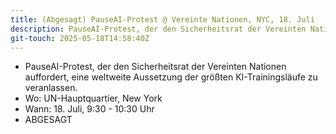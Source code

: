 ```yaml
---
title: (Abgesagt) PauseAI-Protest @ Vereinte Nationen, NYC, 18. Juli
description: PauseAI-Protest, der den Sicherheitsrat der Vereinten Nationen auffordert, eine weltweite Aussetzung der größten KI-Trainingsläufe zu veranlassen.
git-touch: 2025-05-18T14:58:40Z
---
```

- PauseAI-Protest, der den Sicherheitsrat der Vereinten Nationen auffordert, eine weltweite Aussetzung der größten KI-Trainingsläufe zu veranlassen.
- Wo: UN-Hauptquartier, New York
- Wann: 18. Juli, 9:30 - 10:30 Uhr
- ABGESAGT
